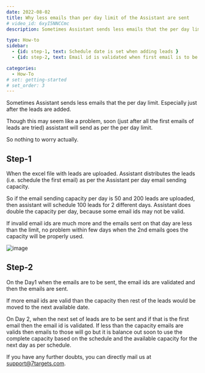 ```yaml
---
date: 2022-08-02
title: Why less emails than per day limit of the Assistant are sent
# video_id: 6xyI5NNCCmc
description: Sometimes Assistant sends less emails that the per day limit. Especially just after the leads are added.

type: How-to
sidebar:
  - {id: step-1, text: Schedule date is set when adding leads }
  - {id: step-2, text: Email id is validated when first email is to be sent }

categories:
  - How-To
# set: getting-started
# set_order: 3
---
```

Sometimes Assistant sends less emails that the per day limit. Especially just after the leads are added. 

Though this may seem like a problem, soon (just after all the first emails of leads are tried) assistant will send as per the per day limit. 

So nothing to worry actually.

## Step-1
When the excel file with leads are uploaded. Assistant distributes the leads (i.e. schedule the first email) as per the Assistant per day email sending capacity. 

So if the email sending capacity per day is 50 and 200 leads are uploaded, then assistant will schedule 100 leads for 2 different days. Assistant does double the capacity per day, because some email ids may not be valid. 

If invalid email ids are much more and the emails sent on that day are less than the limit, no problem within few days when the 2nd emails goes the capacity will be properly used. 

![image](../../images/lead-distribution.jpeg)

## Step-2
On the Day1 when the emails are to be sent, the email ids are validated and then the emails are sent. 

If more email ids are valid than the capacity then rest of the leads would be moved to the next available date. 

On Day 2, when the next set of leads are to be sent and if that is the first email then the email id is validated. If less than the capacity emails are valids then emails to those will go but it is balance out soon to use the complete capacity based on the schedule and the available capacity for the next day as per schedule. 

If you have any further doubts, you can directly mail us at support@7targets.com.

